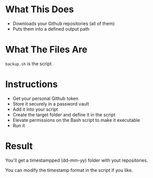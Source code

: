# What This Does

- Downloads your Github repositories (all of them)
- Puts them into a defined output path

# What The Files Are

`backup.sh` is the script

# Instructions

- Get your personal Github token
- Store it securely in a password vault
-  Add it into your script
-  Create the target folder and define it in the script
-  Elevate permissions on the Bash script to make it executable
-  Run it
  
  # Result

  You'll get a timestampped (dd-mm-yy) folder with yout repositories. 

  You can modify the timestamp format in the script if you like.